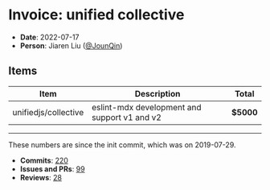 # Invoice: unified collective

* **Date**: 2022-07-17
* **Person**: Jiaren Liu ([@JounQin](https://github.com/JounQin))

## Items

| Item                 | Description                                  | Total     |
| -------------------- | -------------------------------------------- | --------- |
| unifiedjs/collective | eslint-mdx development and support v1 and v2 | **$5000** |

***

These numbers are since the init commit, which was on 2019-07-29.

* **Commits**: [220](https://github.com/search?l=\&q=author%3AJounQin+committer-date%3A%222019-07-29..2022-06-30%22+repo%3Amdx-js%2Feslint-mdx\&type=commits)
* **Issues and PRs**: [99](https://github.com/search?l=\&q=author%3AJounQin+committer-date%3A%222019-07-29..2022-06-30%22+repo%3Amdx-js%2Feslint-mdx+is%3Aissue\&type=issues)
* **Reviews**: [28](https://github.com/search?q=reviewed-by%3AJounQin+created%3A%222019-07-29..2022-06-30%22+repo%3Amdx-js%2Feslint-mdx)

